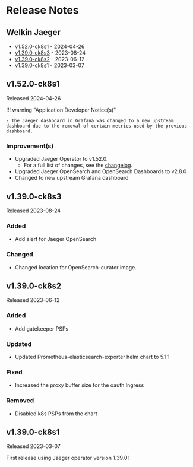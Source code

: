 # Release Notes

## Welkin Jaeger

<!-- BEGIN TOC -->

- [v1.52.0-ck8s1](#v1520-ck8s1) - 2024-04-26
- [v1.39.0-ck8s3](#v1390-ck8s3) - 2023-08-24
- [v1.39.0-ck8s2](#v1390-ck8s2) - 2023-06-12
- [v1.39.0-ck8s1](#v1390-ck8s1) - 2023-03-07
<!-- END TOC -->

<!--
    Release notes before 2024-11-29 are excluded from spellchecking.
    Please make sure to put new release notes above this line.
-->
<!-- vale off -->

## v1.52.0-ck8s1

Released 2024-04-26

!!! warning "Application Developer Notice(s)"

    - The Jaeger dashboard in Grafana was changed to a new upstream dashboard due to the removal of certain metrics used by the previous dashboard.

### Improvement(s)

- Upgraded Jaeger Operator to v1.52.0.
    - For a full list of changes, see the [changelog](https://github.com/jaegertracing/jaeger/blob/main/CHANGELOG.md#1520-2023-12-05).
- Upgraded Jaeger OpenSearch and OpenSearch Dashboards to v2.8.0
- Changed to new upstream Grafana dashboard

## v1.39.0-ck8s3

Released 2023-08-24

### Added

- Add alert for Jaeger OpenSearch

### Changed

- Changed location for OpenSearch-curator image.

## v1.39.0-ck8s2

Released 2023-06-12

### Added

- Add gatekeeper PSPs

### Updated

- Updated Prometheus-elasticsearch-exporter helm chart to 5.1.1

### Fixed

- Increased the proxy buffer size for the oauth Ingress

### Removed

- Disabled k8s PSPs from the chart

## v1.39.0-ck8s1

Released 2023-03-07

First release using Jaeger operator version 1.39.0!
